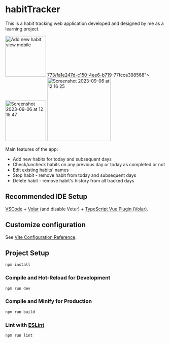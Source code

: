 # habitTracker

This is a habit tracking web application developed and designed by me as a learning project.

<img width="128" alt="Add new habit view mobile" src="https://github.com/AkvileJank/habit-tracker/assets/117858773/adf82892-7ce0-4712-a567-82bca1a33148">
773/fa1e247d-c150-4ee6-b719-77fcca398568">
<img width="128" alt="Screenshot 2023-09-06 at 12 15 47" src="https://github.com/AkvileJank/habit-tracker/assets/117858773/a86eeeaf-bcb1-4d84-b2c1-55c1cbafca29">
<img width="200" alt="Screenshot 2023-09-06 at 12 16 25" src="https://github.com/AkvileJank/habit-tracker/assets/117858773/3816aa7f-4f19-4752-813e-ac1f61299bdb">

Main features of the app:
- Add new habits for today and subsequent days
- Check/uncheck habits on any previous day or today as completed or not
- Edit existing habits' names
- Stop habit - remove habit from today and subsequent days
- Delete habit - remove habit's history from all tracked days

## Recommended IDE Setup

[VSCode](https://code.visualstudio.com/) + [Volar](https://marketplace.visualstudio.com/items?itemName=Vue.volar) (and disable Vetur) + [TypeScript Vue Plugin (Volar)](https://marketplace.visualstudio.com/items?itemName=Vue.vscode-typescript-vue-plugin).

## Customize configuration

See [Vite Configuration Reference](https://vitejs.dev/config/).

## Project Setup

```sh
npm install
```

### Compile and Hot-Reload for Development

```sh
npm run dev
```

### Compile and Minify for Production

```sh
npm run build
```

### Lint with [ESLint](https://eslint.org/)

```sh
npm run lint
```
